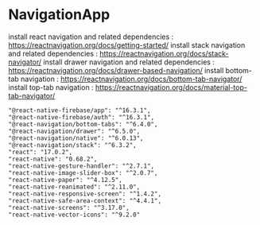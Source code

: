 # NavigationApp
install react navigation and related dependencies :  https://reactnavigation.org/docs/getting-started/
install stack navigation and related dependencies :  https://reactnavigation.org/docs/stack-navigator/
install drawer navigation and related dependencies : https://reactnavigation.org/docs/drawer-based-navigation/
install bottom-tab navigation : https://reactnavigation.org/docs/bottom-tab-navigator/
install  top-tab navigation : https://reactnavigation.org/docs/material-top-tab-navigator/
  
  
    "@react-native-firebase/app": "^16.3.1",
    "@react-native-firebase/auth": "^16.3.1",
    "@react-navigation/bottom-tabs": "^6.4.0",
    "@react-navigation/drawer": "^6.5.0",
    "@react-navigation/native": "^6.0.13",
    "@react-navigation/stack": "^6.3.2",
    "react": "17.0.2",
    "react-native": "0.68.2",
    "react-native-gesture-handler": "^2.7.1",
    "react-native-image-slider-box": "^2.0.7",
    "react-native-paper": "^4.12.5",
    "react-native-reanimated": "^2.11.0",
    "react-native-responsive-screen": "^1.4.2",
    "react-native-safe-area-context": "^4.4.1",
    "react-native-screens": "^3.17.0",
    "react-native-vector-icons": "^9.2.0"
